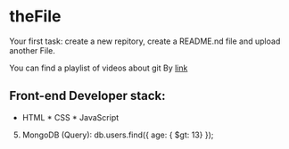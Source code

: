 # theFile
Your first task: create a new repitory, create a README.nd file and upload another File.

You can find a playlist of videos about git By [link](https://www.youtube.com/watch?v=KnINsmXT9_C)

## Front-end Developer stack:

* HTML
﻿﻿* CSS
﻿﻿* JavaScript
5. MongoDB (Query):
db.users.find({ age: { $gt: 13} });

